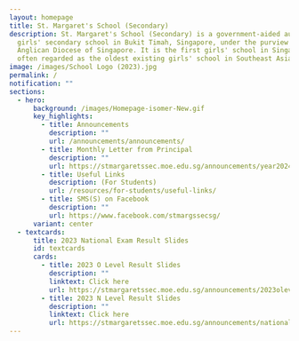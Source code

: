 ```yaml
---
layout: homepage
title: St. Margaret's School (Secondary)
description: St. Margaret's School (Secondary) is a government-aided autonomous
  girls' secondary school in Bukit Timah, Singapore, under the purview of the
  Anglican Diocese of Singapore. It is the first girls' school in Singapore and
  often regarded as the oldest existing girls' school in Southeast Asia.
image: /images/School Logo (2023).jpg
permalink: /
notification: ""
sections:
  - hero:
      background: /images/Homepage-isomer-New.gif
      key_highlights:
        - title: Announcements
          description: ""
          url: /announcements/announcements/
        - title: Monthly Letter from Principal
          description: ""
          url: https://stmargaretssec.moe.edu.sg/announcements/year2024/
        - title: Useful Links
          description: (For Students)
          url: /resources/for-students/useful-links/
        - title: SMS(S) on Facebook
          description: ""
          url: https://www.facebook.com/stmargssecsg/
      variant: center
  - textcards:
      title: 2023 National Exam Result Slides
      id: textcards
      cards:
        - title: 2023 O Level Result Slides
          description: ""
          linktext: Click here
          url: https://stmargaretssec.moe.edu.sg/announcements/2023olevelresultslides/
        - title: 2023 N Level Result Slides
          description: ""
          linktext: Click here
          url: https://stmargaretssec.moe.edu.sg/announcements/national-exam-results-slides/2023nlevelresultslides/
---
```

